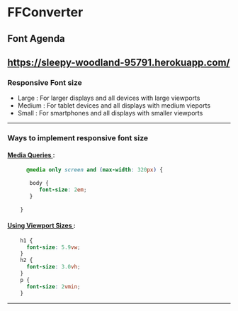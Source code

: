 # FFConverter

## Font Agenda
https://sleepy-woodland-95791.herokuapp.com/
---
### Responsive Font size 
- Large : For larger displays and all devices with large viewports 
- Medium : For tablet devices and all displays with medium vieports
- Small : For smartphones and all displays with smaller viewports
---
### Ways to implement responsive font size
#### [Media Queries ](https://stackoverflow.com/questions/15649244/responsive-font-size) :

```css
      @media only screen and (max-width: 320px) {
    
       body { 
          font-size: 2em; 
       }
    
    }
```
#### [Using Viewport Sizes ](https://stackoverflow.com/questions/15649244/responsive-font-size) :
```css
    h1 {
      font-size: 5.9vw;
    }
    h2 {
      font-size: 3.0vh;
    }
    p {
      font-size: 2vmin;
    }

```
---
